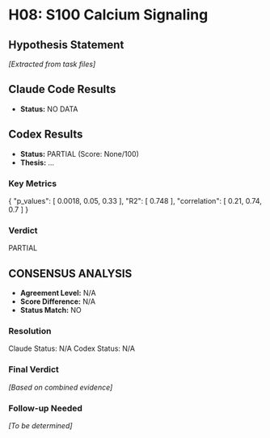 # H08: S100 Calcium Signaling

## Hypothesis Statement

*[Extracted from task files]*

## Claude Code Results

- **Status:** NO DATA


## Codex Results

- **Status:** PARTIAL (Score: None/100)
- **Thesis:** ...

### Key Metrics
{
  "p_values": [
    0.0018,
    0.05,
    0.33
  ],
  "R2": [
    0.748
  ],
  "correlation": [
    0.21,
    0.74,
    0.7
  ]
}

### Verdict
PARTIAL


## CONSENSUS ANALYSIS

- **Agreement Level:** N/A
- **Score Difference:** N/A
- **Status Match:** NO

### Resolution
Claude Status: N/A
Codex Status: N/A

### Final Verdict
*[Based on combined evidence]*

### Follow-up Needed
*[To be determined]*

